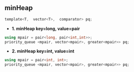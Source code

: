 ## minHeap
```c
template<T,  vector<T>,  comparator> pq;
```

- **1. minHeap key=long, value=pair**
```c++
using mpair = pair<long, pair<int,int>>;
priority_queue <mpair, vector<mpair>, greater<mpair>> pq;
```

- **2. minHeap key=int, value=int**
```c++
using mpair = pair<int, int>;
priority_queue <mpair, vector<mpair>, greater<mpair>> pq;
```
